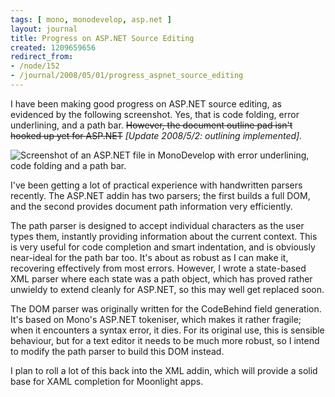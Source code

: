```yaml
---
tags: [ mono, monodevelop, asp.net ]
layout: journal
title: Progress on ASP.NET Source Editing
created: 1209659656
redirect_from:
- /node/152
- /journal/2008/05/01/progress_aspnet_source_editing
---
```

I have been making good progress on ASP.NET source editing, as evidenced by the
following screenshot. Yes, that is code folding, error underlining, and a path
bar.<!--break--> ~~However, the document outline pad isn't hooked up yet for
ASP.NET~~ _[Update 2008/5/2: outlining implemented]._

![Screenshot of an ASP.NET file in MonoDevelop with error underlining, code
folding and a path bar.](/files/images/MonoScreenshots/AspNetCodeFolding.png)

I've been getting a lot of practical experience with handwritten parsers
recently. The ASP.NET addin has two parsers; the first builds a full DOM, and
the second provides document path information very efficiently.

The path parser is designed to accept individual characters as the user types
them, instantly providing information about the current context. This is very
useful for code completion and smart indentation, and is obviously near-ideal
for the path bar too. It's about as robust as I can make it, recovering
effectively from most errors. However, I wrote a state-based XML parser where
each state was a path object, which has proved rather unwieldy to extend cleanly
for ASP.NET, so this may well get replaced soon.

The DOM parser was originally written for the CodeBehind field generation. It's
based on Mono's ASP.NET tokeniser, which makes it rather fragile; when it
encounters a syntax error, it dies. For its original use, this is sensible
behaviour, but for a text editor it needs to be much more robust, so I intend to
modify the path parser to build this DOM instead.

I plan to roll a lot of this back into the XML addin, which will provide a solid
base for XAML completion for Moonlight apps.
